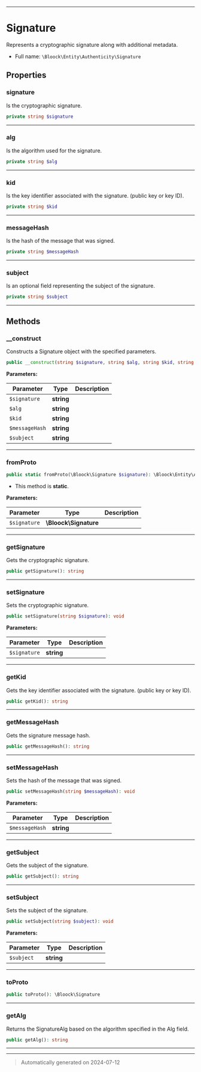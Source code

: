 ***

# Signature

Represents a cryptographic signature along with additional metadata.



* Full name: `\Bloock\Entity\Authenticity\Signature`



## Properties


### signature

Is the cryptographic signature.

```php
private string $signature
```






***

### alg

Is the algorithm used for the signature.

```php
private string $alg
```






***

### kid

Is the key identifier associated with the signature. (public key or key ID).

```php
private string $kid
```






***

### messageHash

Is the hash of the message that was signed.

```php
private string $messageHash
```






***

### subject

Is an optional field representing the subject of the signature.

```php
private string $subject
```






***

## Methods


### __construct

Constructs a Signature object with the specified parameters.

```php
public __construct(string $signature, string $alg, string $kid, string $messageHash, string $subject): mixed
```








**Parameters:**

| Parameter | Type | Description |
|-----------|------|-------------|
| `$signature` | **string** |  |
| `$alg` | **string** |  |
| `$kid` | **string** |  |
| `$messageHash` | **string** |  |
| `$subject` | **string** |  |





***

### fromProto



```php
public static fromProto(\Bloock\Signature $signature): \Bloock\Entity\Authenticity\Signature
```



* This method is **static**.




**Parameters:**

| Parameter | Type | Description |
|-----------|------|-------------|
| `$signature` | **\Bloock\Signature** |  |





***

### getSignature

Gets the cryptographic signature.

```php
public getSignature(): string
```












***

### setSignature

Sets the cryptographic signature.

```php
public setSignature(string $signature): void
```








**Parameters:**

| Parameter | Type | Description |
|-----------|------|-------------|
| `$signature` | **string** |  |





***

### getKid

Gets the key identifier associated with the signature. (public key or key ID).

```php
public getKid(): string
```












***

### getMessageHash

Gets the signature message hash.

```php
public getMessageHash(): string
```












***

### setMessageHash

Sets the hash of the message that was signed.

```php
public setMessageHash(string $messageHash): void
```








**Parameters:**

| Parameter | Type | Description |
|-----------|------|-------------|
| `$messageHash` | **string** |  |





***

### getSubject

Gets the subject of the signature.

```php
public getSubject(): string
```












***

### setSubject

Sets the subject of the signature.

```php
public setSubject(string $subject): void
```








**Parameters:**

| Parameter | Type | Description |
|-----------|------|-------------|
| `$subject` | **string** |  |





***

### toProto



```php
public toProto(): \Bloock\Signature
```












***

### getAlg

Returns the SignatureAlg based on the algorithm specified in the Alg field.

```php
public getAlg(): string
```












***


***
> Automatically generated on 2024-07-12
